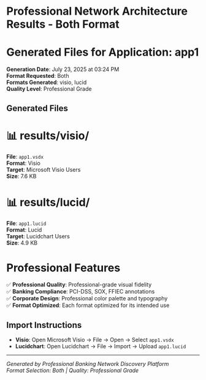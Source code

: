 # Professional Network Architecture Results - Both Format

# Generated Files for Application: app1

**Generation Date**: July 23, 2025 at 03:24 PM  
**Format Requested**: Both  
**Formats Generated**: visio, lucid  
**Quality Level**: Professional Grade

## Generated Files

# 📊 results/visio/
**File**: `app1.vsdx`  
**Format**: Visio  
**Target**: Microsoft Visio Users  
**Size**: 7.6 KB  

# 📊 results/lucid/
**File**: `app1.lucid`  
**Format**: Lucid  
**Target**: Lucidchart Users  
**Size**: 4.9 KB  


# Professional Features

✅ **Professional Quality**: Professional-grade visual fidelity  
✅ **Banking Compliance**: PCI-DSS, SOX, FFIEC annotations  
✅ **Corporate Design**: Professional color palette and typography  
✅ **Format Optimized**: Each format optimized for its intended use  

## Import Instructions

- **Visio**: Open Microsoft Visio → File → Open → Select `app1.vsdx`
- **Lucidchart**: Open Lucidchart → File → Import → Upload `app1.lucid`

---
*Generated by Professional Banking Network Discovery Platform*  
*Format Selection: Both | Quality: Professional Grade*
